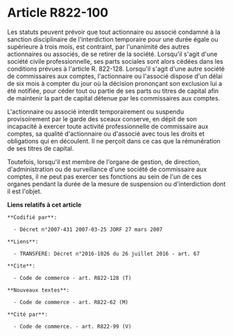 # Article R822-100

Les statuts peuvent prévoir que tout actionnaire ou associé condamné à la sanction disciplinaire de l'interdiction temporaire
pour une durée égale ou supérieure à trois mois, est contraint, par l'unanimité des autres actionnaires ou associés, de se
retirer de la société. Lorsqu'il s'agit d'une société civile professionnelle, ses parts sociales sont alors cédées dans les
conditions prévues à l'article R. 822-128. Lorsqu'il s'agit d'une autre société de commissaires aux comptes, l'actionnaire ou
l'associé dispose d'un délai de six mois à compter du jour où la décision prononçant son exclusion lui a été notifiée, pour
céder tout ou partie de ses parts ou titres de capital afin de maintenir la part de capital détenue par les commissaires aux
comptes.

L'actionnaire ou associé interdit temporairement ou suspendu provisoirement par le garde des sceaux conserve, en dépit de son
incapacité à exercer toute activité professionnelle de commissaire aux comptes, sa qualité d'actionnaire ou d'associé avec
tous les droits et obligations qui en découlent. Il ne perçoit dans ce cas que la rémunération de ses titres de capital.

Toutefois, lorsqu'il est membre de l'organe de gestion, de direction, d'administration ou de surveillance d'une société de
commissaire aux comptes, il ne peut pas exercer ses fonctions au sein de l'un de ces organes pendant la durée de la mesure de
suspension ou d'interdiction dont il est l'objet.

**Liens relatifs à cet article**

	**Codifié par**:

	  - Décret n°2007-431 2007-03-25 JORF 27 mars 2007

	**Liens**:

	  - TRANSFERE: Décret n°2016-1026 du 26 juillet 2016 - art. 67

	**Cite**:

	  - Code de commerce - art. R822-128 (T)

	**Nouveaux textes**:

	  - Code de commerce - art. R822-62 (M)

	**Cité par**:

	  - Code de commerce. - art. R822-99 (V)
